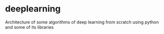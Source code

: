 # deeplearning
Architecture of some algorithms of deep learning from scratch using python and some of its libraries
